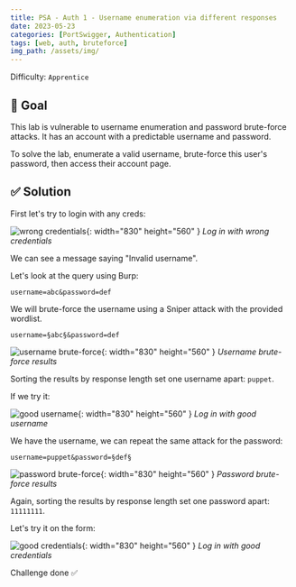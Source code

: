 ```yaml
---
title: PSA - Auth 1 - Username enumeration via different responses
date: 2023-05-23
categories: [PortSwigger, Authentication]
tags: [web, auth, bruteforce]
img_path: /assets/img/
---
```


Difficulty: `Apprentice`

## 🎯 Goal

This lab is vulnerable to username enumeration and password brute-force attacks. It has an account with a predictable username and password.

To solve the lab, enumerate a valid username, brute-force this user's password, then access their account page.

## ✅ Solution

First let's try to login with any creds:

![wrong credentials](/psa/auth/psa-auth-1-1.png){: width="830" height="560" }
_Log in with wrong credentials_

We can see a message saying "Invalid username".

Let's look at the query using Burp:

````text
username=abc&password=def
````

We will brute-force the username using a Sniper attack with the provided wordlist.

````text
username=§abc§&password=def
````

![username brute-force](/psa/auth/psa-auth-1-3.png){: width="830" height="560" }
_Username brute-force results_

Sorting the results by response length set one username apart: `puppet`.

If we try it:

![good username](/psa/auth/psa-auth-1-4.png){: width="830" height="560" }
_Log in with good username_

We have the username, we can repeat the same attack for the password:

````text
username=puppet&password=§def§
````

![password brute-force](/psa/auth/psa-auth-1-5.png){: width="830" height="560" }
_Password brute-force results_

Again, sorting the results by response length set one password apart: `11111111`.

Let's try it on the form:

![good credentials](/psa/auth/psa-auth-1-6.png){: width="830" height="560" }
_Log in with good credentials_

Challenge done ✅
